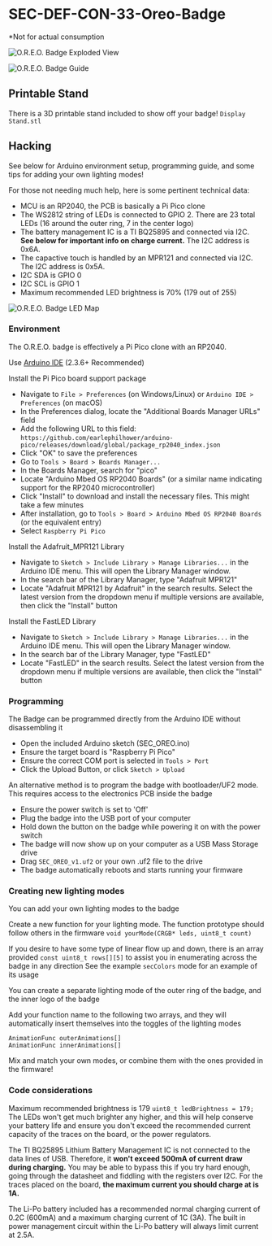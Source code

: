 # SEC-DEF-CON-33-Oreo-Badge
*Not for actual consumption

![O.R.E.O. Badge Exploded View](images/ExplodedView_sm.png?raw=true "O.R.E.O. Badge Exploded View")

![O.R.E.O. Badge Guide](images/Guide.png?raw=true "O.R.E.O. Badge Guide")

## Printable Stand

There is a 3D printable stand included to show off your badge! `Display Stand.stl`

## Hacking

See below for Arduino environment setup, programming guide, and some tips for adding your own lighting modes!

For those not needing much help, here is some pertinent technical data:
- MCU is an RP2040, the PCB is basically a Pi Pico clone
- The WS2812 string of LEDs is connected to GPIO 2. There are 23 total LEDs (16 around the outer ring, 7 in the center logo)
- The battery management IC is a TI BQ25895 and connected via I2C. <b>See below for important info on charge current.</b> The I2C address is 0x6A.
- The capactive touch is handled by an MPR121 and connected via I2C. The I2C address is 0x5A.
- I2C SDA is GPIO 0
- I2C SCL is GPIO 1
- Maximum recommended LED brightness is 70% (179 out of 255)

![O.R.E.O. Badge LED Map](images/LEDs_sm.png?raw=true "O.R.E.O. LED Map")

### Environment

The O.R.E.O. badge is effectively a Pi Pico clone with an RP2040.

Use [Arduino IDE](https://www.arduino.cc/en/software/#ide) (2.3.6+ Recommended)

Install the Pi Pico board support package
- Navigate to `File > Preferences` (on Windows/Linux) or `Arduino IDE > Preferences` (on macOS)
- In the Preferences dialog, locate the "Additional Boards Manager URLs" field
- Add the following URL to this field:
`https://github.com/earlephilhower/arduino-pico/releases/download/global/package_rp2040_index.json`
- Click "OK" to save the preferences
- Go to `Tools > Board > Boards Manager...`
- In the Boards Manager, search for "pico"
- Locate "Arduino Mbed OS RP2040 Boards" (or a similar name indicating support for the RP2040 microcontroller)
- Click "Install" to download and install the necessary files. This might take a few minutes
- After installation, go to `Tools > Board > Arduino Mbed OS RP2040 Boards` (or the equivalent entry)
- Select `Raspberry Pi Pico`

Install the Adafruit_MPR121 Library
- Navigate to `Sketch > Include Library > Manage Libraries...` in the Arduino IDE menu. This will open the Library Manager window.
- In the search bar of the Library Manager, type "Adafruit MPR121"
- Locate "Adafruit MPR121 by Adafruit" in the search results. Select the latest version from the dropdown menu if multiple versions are available, then click the "Install" button

Install the FastLED Library
- Navigate to `Sketch > Include Library > Manage Libraries...` in the Arduino IDE menu. This will open the Library Manager window.
- In the search bar of the Library Manager, type "FastLED"
- Locate "FastLED" in the search results. Select the latest version from the dropdown menu if multiple versions are available, then click the "Install" button

### Programming

The Badge can be programmed directly from the Arduino IDE without disassembling it
- Open the included Arduino sketch (SEC_OREO.ino)
- Ensure the target board is "Raspberry Pi Pico"
- Ensure the correct COM port is selected in `Tools > Port`
- Click the Upload Button, or click `Sketch > Upload`

An alternative method is to program the badge with bootloader/UF2 mode. This requires access to the electronics PCB inside the badge
- Ensure the power switch is set to 'Off'
- Plug the badge into the USB port of your computer
- Hold down the button on the badge while powering it on with the power switch
- The badge will now show up on your computer as a USB Mass Storage drive
- Drag `SEC_OREO_v1.uf2` or your own .uf2 file to the drive
- The badge automatically reboots and starts running your firmware

### Creating new lighting modes

You can add your own lighting modes to the badge

Create a new function for your lighting mode. The function prototype should follow others in the firmware
`void yourMode(CRGB* leds, uint8_t count)`

If you desire to have some type of linear flow up and down, there is an array provided `const uint8_t rows[][5]` to assist you in enumerating across the badge in any direction
See the example `secColors` mode for an example of its usage

You can create a separate lighting mode of the outer ring of the badge, and the inner logo of the badge

Add your function name to the following two arrays, and they will automatically insert themselves into the toggles of the lighting modes
```
AnimationFunc outerAnimations[]
AnimationFunc innerAnimations[]
```

Mix and match your own modes, or combine them with the ones provided in the firmware!

### Code considerations

Maximum recommended brightness is 179 `uint8_t ledBrightness = 179;` The LEDs won't get much brighter any higher, and this will help conserve your battery life and ensure you don't exceed the recommended current capacity of the traces on the board, or the power regulators.

The TI BQ25895 Lithium Battery Management IC is not connected to the data lines of USB. Therefore, it <b>won't exceed 500mA of current draw during charging.</b> You may be able to bypass this if you try hard enough, going through the datasheet and fiddling with the registers over I2C. For the traces placed on the board, <b>the maximum current you should charge at is 1A.</b>

The Li-Po battery included has a recommended normal charging current of 0.2C (600mA) and a maximum charging current of 1C (3A). The built in power management circuit within the Li-Po battery will always limit current at 2.5A.

